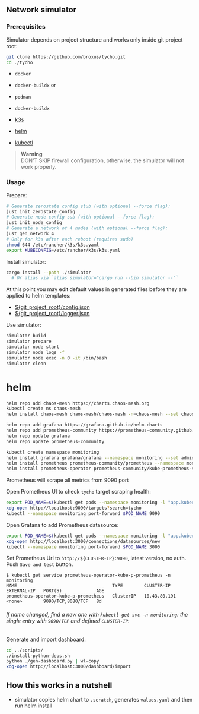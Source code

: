## Network simulator

### Prerequisites
Simulator depends on project structure and works only inside git project root:
```bash
git clone https://github.com/broxus/tycho.git
cd ./tycho
```

- `docker`
- `docker-buildx`
  or

- `podman`
- `docker-buildx`

- [k3s](https://docs.k3s.io/installation/requirements)
- [helm](https://helm.sh/docs/intro/install/)
- [kubectl](https://kubernetes.io/docs/tasks/tools/install-kubectl/)

> **Warning**  
> DON'T SKIP firewall configuration, otherwise, the simulator will not work
> properly.

### Usage
Prepare:
```bash
# Generate zerostate config stub (with optional --force flag):
just init_zerostate_config
# Generate node config sub (with optional --force flag):
just init_node_config
# Generate a network of 4 nodes (with optional --force flag):
just gen_network 4
# Only for k3s after each reboot (requires sudo)
chmod 644 /etc/rancher/k3s/k3s.yaml
export KUBECONFIG=/etc/rancher/k3s/k3s.yaml
```

Install simulator:
```bash
cargo install --path ./simulator
  # Or alias via `alias simulator="cargo run --bin simulator --"`
```

At this point you may edit default values in generated files before they are applied to helm templates:
* [${git_project_root}/config.json](../config.json)
* [${git_project_root}/logger.json](../logger.json)

Use simulator:
```bash
simulator build
simulator prepare
simulator node start
simulator node logs -f
simulator node exec -n 0 -it /bin/bash
simulator clean
```

# helm

```bash
helm repo add chaos-mesh https://charts.chaos-mesh.org
kubectl create ns chaos-mesh
helm install chaos-mesh chaos-mesh/chaos-mesh -n=chaos-mesh --set chaosDaemon.runtime=containerd --set chaosDaemon.socketPath=/run/containerd/containerd.sock --version 2.6.3

helm repo add grafana https://grafana.github.io/helm-charts
helm repo add prometheus-community https://prometheus-community.github.io/helm-charts
helm repo update grafana
helm repo update prometheus-community

kubectl create namespace monitoring
helm install grafana grafana/grafana --namespace monitoring --set adminPassword=admin
helm install prometheus prometheus-community/prometheus --namespace monitoring
helm install prometheus-operator prometheus-community/kube-prometheus-stack --namespace monitoring --set alertmanager.enabled=false
````

Prometheus will scrape all metrics from 9090 port

Open Prometheus UI to check `tycho` target scraping health:
```bash
export POD_NAME=$(kubectl get pods --namespace monitoring -l "app.kubernetes.io/name=prometheus,app.kubernetes.io/instance=prometheus" -o jsonpath="{.items[0].metadata.name}")
xdg-open http://localhost:9090/targets?search=tycho
kubectl --namespace monitoring port-forward $POD_NAME 9090
```

Open Grafana to add Prometheus datasource:
```bash
export POD_NAME=$(kubectl get pods --namespace monitoring -l "app.kubernetes.io/name=grafana,app.kubernetes.io/instance=grafana" -o jsonpath="{.items[0].metadata.name}")
xdg-open http://localhost:3000/connections/datasources/new
kubectl --namespace monitoring port-forward $POD_NAME 3000
```

Set Prometheus Url to `http://${CLUSTER-IP}:9090`, latest version, no auth. Push `Save and test` button.
```
$ kubectl get service prometheus-operator-kube-p-prometheus -n monitoring
NAME                                    TYPE        CLUSTER-IP     EXTERNAL-IP   PORT(S)             AGE
prometheus-operator-kube-p-prometheus   ClusterIP   10.43.80.191   <none>        9090/TCP,8080/TCP   8d
```
###### If name changed, find a new one with `kubectl get svc -n monitoring`: the single entry with `9090/TCP` and defined `CLUSTER-IP`.

Generate and import dashboard:
```bash
cd ../scripts/
./install-python-deps.sh
python ./gen-dashboard.py | wl-copy
xdg-open http://localhost:3000/dashboard/import
```

## How this works in a nutshell

- simulator copies helm chart to `.scratch`, generates `values.yaml` and then
  run helm install